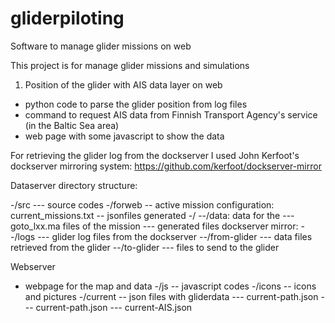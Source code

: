 # gliderpiloting
Software to manage glider missions on web 

This project is for manage glider missions and simulations

1) Position of the glider with AIS data layer on web
- python code to parse the glider position from log files
- command to request AIS data from Finnish Transport Agency's service (in the Baltic Sea area)
- web page with some javascript to show the data

For retrieving the glider log from the dockserver I used John Kerfoot's dockserver mirroring system:
https://github.com/kerfoot/dockserver-mirror

Dataserver directory structure:

<gliderfiles root>
-/src
--- source codes
-/forweb
-- active mission configuration: current_missions.txt
-- jsonfiles generated
-/<glider directories>
--/data: data for the 
--- goto_lxx.ma files of the mission
--- generated files
dockserver mirror:
--/logs
--- glider log files from the dockserver
--/from-glider
--- data files retrieved from the glider
--/to-glider
--- files to send to the glider

Webserver
<web path>
- webpage for the map and data
-/js
-- javascript codes
-/icons
-- icons and pictures
-/current
-- json files with gliderdata
--- current-path.json
--- current-path.json
--- current-AIS.json
